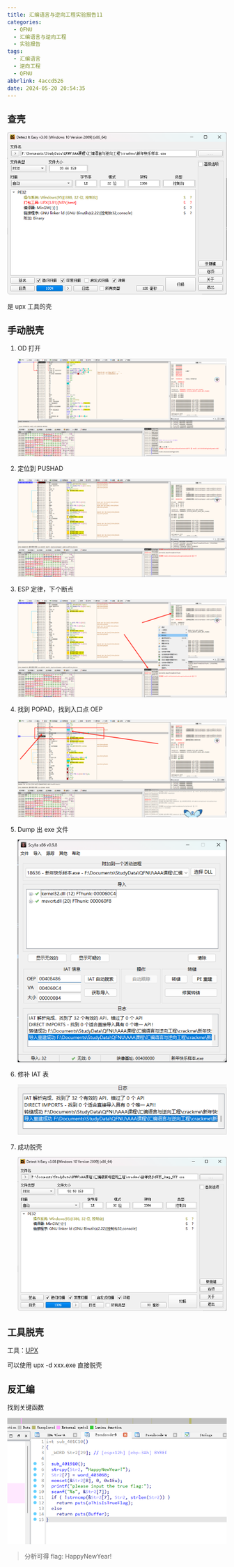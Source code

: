 ```yaml
---
title: 汇编语言与逆向工程实验报告11
categories:
  - QFNU
  - 汇编语言与逆向工程
  - 实验报告
tags:
  - 汇编语言
  - 逆向工程
  - QFNU
abbrlink: 4accd526
date: 2024-05-20 20:54:35
---
```


## 查壳

![image-20240520205924221](../images/Reverse-project/11/image-20240520205924221.png)

是 upx 工具的壳

## 手动脱壳

1. OD 打开

   ![image-20240520210017372](../images/Reverse-project/11/image-20240520210017372.png)

2. 定位到 PUSHAD

   ![image-20240520210134796](../images/Reverse-project/11/image-20240520210134796.png)

3. ESP 定律，下个断点

   ![image-20240520210237057](../images/Reverse-project/11/image-20240520210237057.png)

4. 找到 POPAD，找到入口点 OEP

   ![image-20240520210458512](../images/Reverse-project/11/image-20240520210458512.png)

5. Dump 出 exe 文件

   ![image-20240520210533260](../images/Reverse-project/11/image-20240520210533260.png)

6. 修补 IAT 表

   ![image-20240520210637163](../images/Reverse-project/11/image-20240520210637163.png)

7. 成功脱壳

   ![image-20240520210738996](../images/Reverse-project/11/image-20240520210738996.png)

## 工具脱壳

工具：[UPX](https://upx.github.io/)

可以使用 upx -d xxx.exe 直接脱壳

## 反汇编

找到关键函数

![image-20240520211243016](../images/Reverse-project/11/image-20240520211243016.png)

> 分析可得 flag: HappyNewYear!

